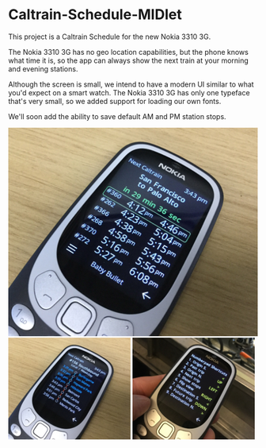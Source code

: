 # Caltrain-Schedule-MIDlet

This project is a Caltrain Schedule for the new Nokia 3310 3G.

The Nokia 3310 3G has no geo location capabilities, but the phone knows what time it is, so the app can always show the next train at your morning and evening stations.

Although the screen is small, we intend to have a modern UI similar to what you'd expect on a smart watch. The Nokia 3310 3G has only one typeface that's very small, so we added support for loading our own fonts. 

We'll soon add the ability to save default AM and PM station stops.

![alt text](https://raw.githubusercontent.com/woodie/Caltrain-Schedule-MIDlet/master/docs/stops.jpg)
<img width="49%" src="https://raw.githubusercontent.com/woodie/Caltrain-Schedule-MIDlet/master/docs/train.jpg" valign="top">
<img width="49%" src="https://raw.githubusercontent.com/woodie/Caltrain-Schedule-MIDlet/master/docs/hints.jpg" valign="top">
